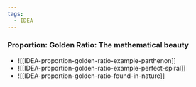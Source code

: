 ```yaml
---
tags:
  - IDEA
---
```


### Proportion: Golden Ratio: The mathematical beauty

- ![[IDEA-proportion-golden-ratio-example-parthenon]]
- ![[IDEA-proportion-golden-ratio-example-perfect-spiral]]
- ![[IDEA-proportion-golden-ratio-found-in-nature]]

		
